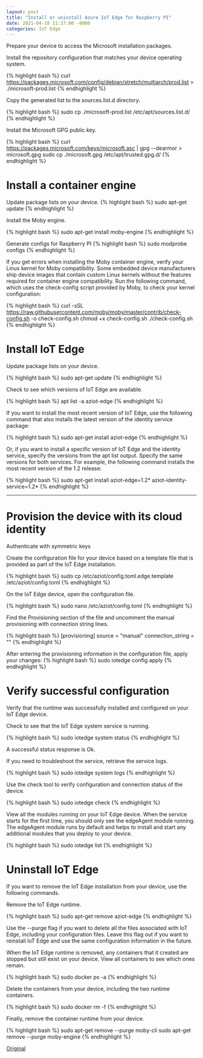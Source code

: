 ```yaml
---
layout: post
title: "Install or uninstall Azure IoT Edge for Raspberry PI"
date: 2021-04-18 11:37:00 -0000
categories: IoT Edge
---
```


Prepare your device to access the Microsoft installation packages.

Install the repository configuration that matches your device operating system.

{% highlight bash %}
curl https://packages.microsoft.com/config/debian/stretch/multiarch/prod.list > ./microsoft-prod.list
{% endhighlight %}

Copy the generated list to the sources.list.d directory.

{% highlight bash %}
sudo cp ./microsoft-prod.list /etc/apt/sources.list.d/
{% endhighlight %}

Install the Microsoft GPG public key.

{% highlight bash %}
curl https://packages.microsoft.com/keys/microsoft.asc | gpg --dearmor > microsoft.gpg
sudo cp ./microsoft.gpg /etc/apt/trusted.gpg.d/
{% endhighlight %}

Install a container engine
==========================

Update package lists on your device.
{% highlight bash %}
sudo apt-get update
{% endhighlight %}


Install the Moby engine.

{% highlight bash %}
sudo apt-get install moby-engine
{% endhighlight %}

Generate configs for Raspberry PI
{% highlight bash %}
sudo modprobe configs
{% endhighlight %}


If you get errors when installing the Moby container engine, verify your Linux kernel for Moby compatibility. Some embedded device manufacturers ship device images that contain custom Linux kernels without the features required for container engine compatibility. Run the following command, which uses the check-config script provided by Moby, to check your kernel configuration:

{% highlight bash %}
curl -sSL https://raw.githubusercontent.com/moby/moby/master/contrib/check-config.sh -o check-config.sh
chmod +x check-config.sh
./check-config.sh
{% endhighlight %}


Install IoT Edge
================

Update package lists on your device.

{% highlight bash %}
sudo apt-get update
{% endhighlight %}

Check to see which versions of IoT Edge are available.

{% highlight bash %}
apt list -a aziot-edge
{% endhighlight %}

If you want to install the most recent version of IoT Edge, use the following command that also installs the latest version of the identity service package:

{% highlight bash %}
sudo apt-get install aziot-edge
{% endhighlight %}

Or, if you want to install a specific version of IoT Edge and the identity service, specify the versions from the apt list output. Specify the same versions for both services. For example, the following command installs the most recent version of the 1.2 release:

{% highlight bash %}
sudo apt-get install aziot-edge=1.2* aziot-identity-service=1.2*
{% endhighlight %}




***




# Provision the device with its cloud identity

Authenticate with symmetric keys

Create the configuration file for your device based on a template file that is provided as part of the IoT Edge installation.

{% highlight bash %}
sudo cp /etc/aziot/config.toml.edge.template /etc/aziot/config.toml
{% endhighlight %}

On the IoT Edge device, open the configuration file.

{% highlight bash %}
sudo nano /etc/aziot/config.toml
{% endhighlight %}

Find the Provisioning section of the file and uncomment the manual provisioning with connection string lines.

{% highlight bash %}
[provisioning]
source = "manual"
connection_string = "<ADD DEVICE CONNECTION STRING HERE>"
{% endhighlight %}

After entering the provisioning information in the configuration file, apply your changes:
{% highlight bash %}
sudo iotedge config apply
{% endhighlight %}

Verify successful configuration
===============================

Verify that the runtime was successfully installed and configured on your IoT Edge device.

Check to see that the IoT Edge system service is running.

{% highlight bash %}
sudo iotedge system status
{% endhighlight %}

A successful status response is Ok.

If you need to troubleshoot the service, retrieve the service logs.

{% highlight bash %}
sudo iotedge system logs
{% endhighlight %}

Use the check tool to verify configuration and connection status of the device.

{% highlight bash %}
sudo iotedge check
{% endhighlight %}

View all the modules running on your IoT Edge device. When the service starts for the first time, you should only see the edgeAgent module running. The edgeAgent module runs by default and helps to install and start any additional modules that you deploy to your device.

{% highlight bash %}
sudo iotedge list
{% endhighlight %}

Uninstall IoT Edge
==================

If you want to remove the IoT Edge installation from your device, use the following commands.

Remove the IoT Edge runtime.

{% highlight bash %}
sudo apt-get remove aziot-edge
{% endhighlight %}

Use the --purge flag if you want to delete all the files associated with IoT Edge, including your configuration files. Leave this flag out if you want to reinstall IoT Edge and use the same configuration information in the future.

When the IoT Edge runtime is removed, any containers that it created are stopped but still exist on your device. View all containers to see which ones remain.

{% highlight bash %}
sudo docker ps -a
{% endhighlight %}

Delete the containers from your device, including the two runtime containers.

{% highlight bash %}
sudo docker rm -f <container name>
{% endhighlight %}

Finally, remove the container runtime from your device.

{% highlight bash %}
sudo apt-get remove --purge moby-cli
sudo apt-get remove --purge moby-engine
{% endhighlight %}

[Original]

[Original]: https://docs.microsoft.com/en-us/azure/iot-edge/how-to-install-iot-edge?view=iotedge-2020-11

